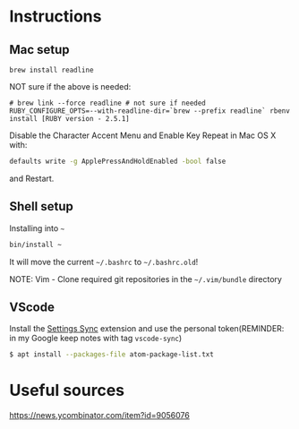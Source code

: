 # Instructions

## Mac setup

```
brew install readline
```

NOT sure if the above is needed:
```
# brew link --force readline # not sure if needed
RUBY_CONFIGURE_OPTS=--with-readline-dir=`brew --prefix readline` rbenv install [RUBY version - 2.5.1]
```

Disable the Character Accent Menu and Enable Key Repeat in Mac OS X with:
```bash
defaults write -g ApplePressAndHoldEnabled -bool false
```
and Restart.

## Shell setup

Installing into `~`
```bash
bin/install ~
```
It will move the current `~/.bashrc` to `~/.bashrc.old`!

NOTE: Vim - Clone required git repositories in the `~/.vim/bundle` directory

## VScode

Install the [Settings Sync](https://marketplace.visualstudio.com/items?itemName=Shan.code-settings-sync) extension and use
the personal token(REMINDER: in my Google keep notes with tag `vscode-sync`)

```bash
$ apt install --packages-file atom-package-list.txt
```

# Useful sources

https://news.ycombinator.com/item?id=9056076
